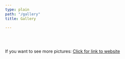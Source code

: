 ```yaml
---
type: plain
path: "/gallery"
title: Gallery

---
```

<div class="row">

<br /><br />

<div class="col-md-4>

<img src="https://ilymun.org/images/gallery-img/child1.jpg" alt="Erreur" />

</div>

<p>If you want to see more pictures: <a href="https://www.facebook.com/internationallyonmun">Click for link to website</a></p>

</div>